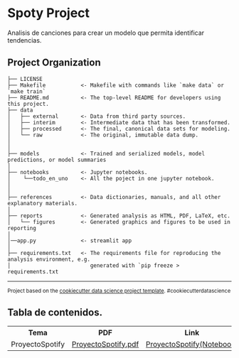 Spoty Project
==============================

Analisis de canciones para crear un modelo que permita identificar tendencias.

Project Organization
------------

    ├── LICENSE
    ├── Makefile           <- Makefile with commands like `make data` or `make train`
    ├── README.md          <- The top-level README for developers using this project.
    ├── data
    │   ├── external       <- Data from third party sources.
    │   ├── interim        <- Intermediate data that has been transformed.
    │   ├── processed      <- The final, canonical data sets for modeling.
    │   └── raw            <- The original, immutable data dump.
    │
    │
    ├── models             <- Trained and serialized models, model predictions, or model summaries
    │
    ├── notebooks          <- Jupyter notebooks.
    │    └──todo_en_uno    <- All the poject in one jupyter notebook.                     
    │                         
    │
    ├── references         <- Data dictionaries, manuals, and all other explanatory materials.
    │
    ├── reports            <- Generated analysis as HTML, PDF, LaTeX, etc.
    │   └── figures        <- Generated graphics and figures to be used in reporting
    │
    │──app.py              <- streamlit app
    │
    ├── requirements.txt   <- The requirements file for reproducing the analysis environment, e.g.
    │                         generated with `pip freeze > requirements.txt
 


--------

<p><small>Project based on the <a target="_blank" href="https://drivendata.github.io/cookiecutter-data-science/">cookiecutter data science project template</a>. #cookiecutterdatascience</small></p>

## Tabla de contenidos.
<table>
 <tr>
 <th>Tema</th>
 <th>PDF</th>
 <th>Link</th>
 </tr>
 <tr>
 <td>ProyectoSpotify</td>
 <td>
  <a href="https://drive.google.com/file/d/1OY7YgabsYYM8LNiH8IOCOHS0z6JNlIh8/view?usp=sharing" rel="external">ProyectoSpotify.pdf</a>
 </td>
  <td>
  <a href="notebooks/Todo_en_uno.ipynb" rel="external">ProyectoSpotify(Notebook)</a>
 </td>                                                                                                                                   <td>
  <a href="https://share.streamlit.io/jesusrosales1309/spoty-project/main/app.py" rel="external">Spotify_Streamlit_app</a>
 </td>  
 </tr>
</table>


